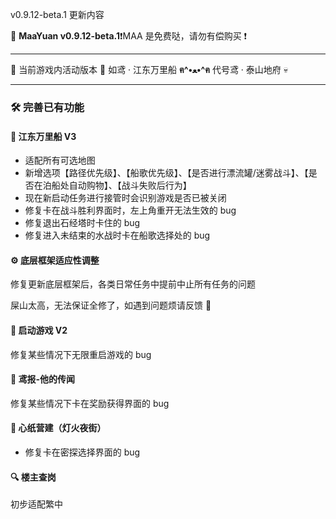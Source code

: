 v0.9.12-beta.1 更新内容

🥳 **MaaYuan v0.9.12-beta.1**❗MAA 是免费哒，请勿有偿购买 ❗

---

🐾 当前游戏内活动版本 🐾 如鸢 · 江东万里船 **ฅ^•ﻌ•^ฅ** 代号鸢 · 泰山地府 💀

---

### 🛠️ **完善已有功能**

#### 🚢 **江东万里船 V3**

- 适配所有可选地图
- 新增选项【路径优先级】、【船歌优先级】、【是否进行漂流罐/迷雾战斗】、【是否在泊船处自动购物】、【战斗失败后行为】
- 现在新启动任务进行接管时会识别游戏是否已被关闭
- 修复卡在战斗胜利界面时，左上角重开无法生效的 bug
- 修复退出石经塔时卡住的 bug
- 修复进入未结束的水战时卡在船歌选择处的 bug

#### ⚙️ **底层框架适应性调整**

修复更新底层框架后，各类日常任务中提前中止所有任务的问题

屎山太高，无法保证全修了，如遇到问题烦请反馈 🤧

#### 🚀 **启动游戏 V2**

修复某些情况下无限重启游戏的 bug

#### 📜 **鸢报-他的传闻**

修复某些情况下卡在奖励获得界面的 bug

#### 🔨 **心纸营建（灯火夜街）**

- 修复卡在密探选择界面的 bug

#### 🔍 **楼主查岗**

初步适配繁中
